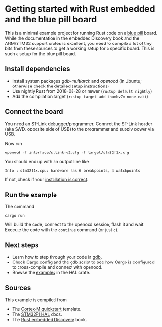 # Getting started with Rust embedded and the blue pill board

This is a minimal example project for running Rust code on
a [blue pill][blue-pill] board. While the documentation in the embedded
Discovery book and the ARM/STM32 support crates is excellent, you need to
compile a lot of tiny bits from these sources to get a working setup for a
specific board. This is such a setup for the blue pill board.

## Install dependencies

* Install system packages *gdb-multiarch* and *openocd* (in Ubuntu; otherwise
  check the detailed [setup instructions][embedded-setup])
* Use nightly Rust from 2018-08-28 or newer (`rustup default nightly`)
* Add the compilation target (`rustup target add thumbv7m-none-eabi`)

## Connect the board

You need an ST-Link debugger/programmer. Connect the ST-Link header (aka SWD,
opposite side of USB) to the programmer and supply power via USB.

Now run

    openocd -f interface/stlink-v2.cfg -f target/stm32f1x.cfg

You should end up with an output line like

    Info : stm32f1x.cpu: hardware has 6 breakpoints, 4 watchpoints

If not, check if your [installation is correct][embedded-verify].

## Run the example

The command

    cargo run

Will build the code, connect to the openocd session, flash it and wait. Execute
the code with the `continue` command (or just `c`).

## Next steps

* Learn how to step through your code in [gdb][embedded-debug].
* Check [Cargo config](./.cargo/config) and the [gdb script](./openocd.gdb) to
  see how Cargo is configured to cross-compile and connect with openocd.
* Browse the [examples][stm32-examples] in the HAL crate.

## Sources

This example is compiled from

* The [Cortex-M quickstart][cortex-m-quickstart] template.
* The [STM32F1 HAL][stm32-docs] docs.
* The [Rust embedded Discovery][embedded] book.

[blue-pill]: http://wiki.stm32duino.com/index.php?title=Blue_Pill
[cortex-m-quickstart]: https://rust-embedded.github.io/cortex-m-quickstart/cortex_m_quickstart
[embedded]: https://docs.rust-embedded.org/discovery
[embedded-debug]: https://docs.rust-embedded.org/discovery/05-led-roulette/debug-it.html
[embedded-setup]: https://docs.rust-embedded.org/discovery/03-setup/index.html
[embedded-verify]: https://docs.rust-embedded.org/discovery/03-setup/verify.html
[stm32-docs]: https://docs.rs/stm32f1xx-hal/0.2.1/stm32f1xx_hal/
[stm32-examples]: https://docs.rs/crate/stm32f1xx-hal/0.2.1/source/examples/
